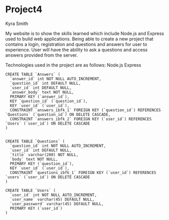 # Project4
Kyra Smith

My website is to show the skills learned which include Node.js and Express used to build web applications. Being able to create a new project that contains a login, registration and questions and answers for user to experience. 
User will have the ability to ask a questions and access answers provided from the server.

Technologies used in the project are as follows: 
Node.js
Express

```
CREATE TABLE `Answers` (
  `answer_id` int NOT NULL AUTO_INCREMENT,
  `question_id` int DEFAULT NULL,
  `user_id` int DEFAULT NULL,
  `answer_body` text NOT NULL,
  PRIMARY KEY (`answer_id`),
  KEY `question_id` (`question_id`),
  KEY `user_id` (`user_id`),
  CONSTRAINT `answers_ibfk_1` FOREIGN KEY (`question_id`) REFERENCES `Questions` (`question_id`) ON DELETE CASCADE,
  CONSTRAINT `answers_ibfk_2` FOREIGN KEY (`user_id`) REFERENCES `Users` (`user_id`) ON DELETE CASCADE
) 


CREATE TABLE `Questions` (
  `question_id` int NOT NULL AUTO_INCREMENT,
  `user_id` int DEFAULT NULL,
  `title` varchar(200) NOT NULL,
  `body` text NOT NULL,
  PRIMARY KEY (`question_id`),
  KEY `user_id` (`user_id`),
  CONSTRAINT `questions_ibfk_1` FOREIGN KEY (`user_id`) REFERENCES `users` (`user_id`) ON DELETE CASCADE
) 

CREATE TABLE `Users` (
  `user_id` int NOT NULL AUTO_INCREMENT,
  `user_name` varchar(45) DEFAULT NULL,
  `user_password` varchar(45) DEFAULT NULL,
  PRIMARY KEY (`user_id`)
) 
```